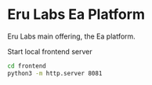 # Eru Labs Ea Platform
Eru Labs main offering, the Ea platform.

Start local frontend server

``` bash
cd frontend
python3 -m http.server 8081
```